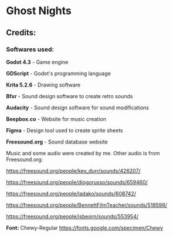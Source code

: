 # Ghost Nights
## Credits:
### Softwares used:
**Godot 4.3** - Game engine

  **GDScript** - Godot's programming language
  
**Krita 5.2.6** - Drawing software
  
**Bfxr** - Sound design software to create retro sounds

**Audacity** - Sound design software for sound modifications

**Beepbox.co** - Website for music creation

**Figma** - Design tool used to create sprite sheets

**Freesound.org** - Sound database website


Music and some audio were created by me. Other audio is from Freesound.org:

https://freesound.org/people/kev_durr/sounds/426207/

https://freesound.org/people/diogorusso/sounds/659460/

https://freesound.org/people/ladako/sounds/608742/

https://freesound.org/people/BennettFilmTeacher/sounds/518598/

https://freesound.org/people/isbeorn/sounds/553954/

**Font:** Chewy-Regular
https://fonts.google.com/specimen/Chewy

